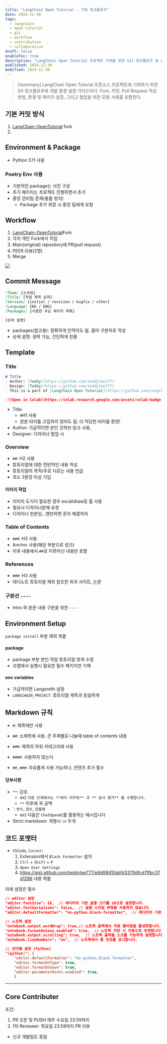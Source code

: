 ```yaml
---
title: "LangChain Open Tutorial - 기여 워크플로우"
date: 2024-12-30
tags:
  - langchain
  - open-tutorial
  - git
  - workflow
  - contribution
  - collaboration
draft: false
enableToc: true
description: "LangChain Open Tutorial 프로젝트 기여를 위한 Git 워크플로우 및 환경 설정 가이드"
published: 2024-12-30
modified: 2024-12-30
---
```


> [!summary]
> LangChain Open Tutorial 오픈소스 프로젝트에 기여하기 위한 Git 워크플로우와 개발 환경 설정 가이드이다. Fork, 커밋, Pull Request 작성 방법, 환경 및 패키지 설정, 그리고 협업을 위한 모범 사례를 포함한다.
## 기본 커밋 방식
1. [LangChain-OpenTutorial](https://github.com/LangChain-OpenTutorial/LangChain-OpenTutorial) fork
2. 

## Environment & Package
- Python 3.11 사용

### Poetry Env 사용

- 기본적인 package는 사전 구성
- 추가 패키지는 프로젝트 진행하면서 추가
- 중앙 관리팀 존재(충돌 방지)
	- Package 추가 희망 시 중앙 팀에게 요청

## Workflow
1. [LangChain-OpenTutorial](https://github.com/LangChain-OpenTutorial/LangChain-OpenTutorial)Fork
2. 각자 개인 Fork에서 작업
3. Main(original) repository에 PR(pull request)
4. PEER 리뷰(2명)
5. Merge


![](https://i.imgur.com/iBaH2cy.png)


## Commit Message

```markdown
[Team] {소속팀}
[Title] {작업 제목 요약}
[Version] {initial / revision / bugfix / other}
[Language] {KO / ENG}
[Packages] {사용한 주요 패키지 목록}

{상세 설명}
```

- packages(참고용): 정확하게 안적어도 됨. 콤마 구분자로 작성
- 상세 설명: 생략 가능, 간단하게 한줄

## Template

### Title
```markdown
# Title
- Author: [Teddy](https://github.com/teddylee777)
- Design: [Teddy](https://github.com/teddylee777)
- This is a part of [LangChain Open Tutorial](https://github.com/LangChain-OpenTutorial/LangChain-OpenTutorial)

[![Open in Colab](https://colab.research.google.com/assets/colab-badge.svg)](https://colab.research.google.com/github/langchain-ai/langchain-academy/blob/main/module-4/sub-graph.ipynb) [![Open in LangChain Academy](https://cdn.prod.website-files.com/65b8cd72835ceeacd4449a53/66e9eba12c7b7688aa3dbb5e_LCA-badge-green.svg)](https://academy.langchain.com/courses/take/intro-to-langgraph/lessons/58239937-lesson-2-sub-graphs)
```


- Title: 
	- `#`H1 사용
	- 원본 타이틀 고집하지 않아도 됨. 더 적당한 타이틀 환영!
- Author: 가급적이면 본인 깃허브 링크 사용, 
- Designer: 디자이너 협업 시


### Overview
- `##`: H2 사용
- 튜토리얼에 대한 전반적인 내용 작성
- 튜토리얼의 목적/주로 다로는 내용 언급
- 최소 3문장 이상 기입

#### 이미지 작업
- 이미지 도식이 필요한 경우 excalidraw등 툴 사용
- 필요시 디자이너분께 요청
- 디자이너 한분임...웬만하면 혼자 해결하자

### Table of Contents
- `###`: H3 사용
- Anchor 사용(해당 부분으로 링크)
- 이후 내용에서 `##`로 이루어신 내용만 포함

### References
- `###`: H3 사용
- 테디노트 튜토리얼 제외 참조한 외국 사이트, 논문


### 구분선 `----`
- Intro 와 본문 내용 구분을 위한 `----` 


## Environment Setup

`package install` 부분 제외 복붙

#### package
- package 부분 본인 작업 튜토리얼  맞게 수정
- 코랩에서 실행시 필요한 필수 패키지만 기재

#### env variables
- 가급적이면 Langsmith 설정
- `LANGCHAIN_PROJECT`: 튜토리얼 제목과 동일하게


## Markdown 규칙

- `#`: 제목에만 사용
- `##`: 소제목에 사용. 큰 주제별로 나눌때 table of contents 내용
- `###`: 제목의 하위 카테고리에 사용
- `####`: 사용하지 않는다

- `##`, `###`: 자유롭게 사용 가능하나, 컨텐츠 추가 필수

#### 당부사항
- `**`: 강조
	- ex) `다음 단계에서는 **쿼리 라우팅** 과 ** 문서 평가** 를 수행합니다.`
	- `**` 이후에 꼭 공백
- \`: `변수`, `함수`, `모듈명`
	- ex) 다음은 `ChatOpenAI`를 활용하는 예시입니다
- Strict markdown: 개행시 `\n` 두개


## 코드 포맷터
- `VSCode`, `Cursor`: 
	1. Extension에서 `Black Formatter` 설치
	2. `Ctrl` + `Shift` + `P`
	3. `Open User Settings`
	4. https://gist.github.com/teddylee777/e9d9845fabfd3379dfcd7ffbc37d1286 내용 복붙


아래 설정은 필수
```json
// editor 설정
"editor.fontSize": 16,  // 에디터의 기본 글꼴 크기를 16으로 설정합니다.
"editor.fontVariations": false,  // 글꼴 스타일 변형을 사용하지 않습니다.
"editor.defaultFormatter": "ms-python.black-formatter",  // 에디터의 기본 코드 포맷터로 Black을 지정합니다.

// 노트북 설정     
"notebook.output.wordWrap": true,// 노트북 출력에서 자동 줄바꿈을 활성화합니다.  
"notebook.formatOnSave.enabled": true,  // 노트북 저장 시 자동으로 포맷합니다.
"notebook.output.scrolling": true,  // 노트북 출력을 스크롤 가능하게 설정합니다.
"notebook.lineNumbers": "on",  // 노트북에서 줄 번호를 표시합니다.

// 언어별 설정 (Python)
"[python]": {         
	"editor.defaultFormatter": "ms-python.black-formatter",
	"editor.formatOnType": true,
	"editor.formatOnSave": true,
	"editor.parameterHints.enabled": true,
	}
```



---

## Core Contributer

조건:
1. PR 오픈 및 PUSH 매주 수요일 23:59까지
2. 1차 Reviewer: 목요일 23:59까지 PR 리뷰

- 신규 개발팀도 동일



